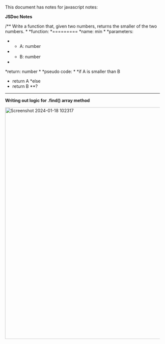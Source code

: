 This document has notes for javascript notes:

**JSDoc Notes**

/** Write a function that, given two numbers, returns the smaller of the two numbers.
*
*function:
*=========
*name: min
*
*parameters:
*	- A: number
*	- B: number
*
*return: number
*
*pseudo code:
*
*if A is smaller than B
*	return A
*else
*	return B
**?

----
**Writing out logic for .find() array method**

<img width="752" alt="Screenshot 2024-01-18 102317" src="https://github.com/d-atienza/notes/assets/153103146/964e0787-2f62-43cf-a9bf-93afbfc84add">


